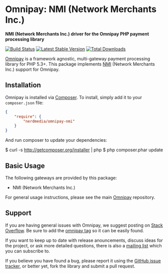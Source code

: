 # Omnipay: NMI (Network Merchants Inc.)

**NMI (Network Merchants Inc.) driver for the Omnipay PHP payment processing library**

[![Build Status](https://travis-ci.org/mfauveau/omnipay-nmi.png?branch=master)](https://travis-ci.org/mfauveau/omnipay-nmi)
[![Latest Stable Version](https://poser.pugx.org/mfauveau/omnipay-nmi/version.png)](https://packagist.org/packages/mfauveau/omnipay-nmi)
[![Total Downloads](https://poser.pugx.org/mfauveau/omnipay-nmi/d/total.png)](https://packagist.org/packages/mfauveau/omnipay-nmi)

[Omnipay](https://github.com/thephpleague/omnipay) is a framework agnostic, multi-gateway payment
processing library for PHP 5.3+. This package implements [NMI](https://www.nmi.com/) (Network Merchants Inc.) support for Omnipay.

## Installation

Omnipay is installed via [Composer](http://getcomposer.org/). To install, simply add it
to your `composer.json` file:

```json
{
    "require": {
        "nerdmedia/omnipay-nmi"
    }
}
```

And run composer to update your dependencies:

$ curl -s http://getcomposer.org/installer | php
$ php composer.phar update

## Basic Usage

The following gateways are provided by this package:

* NMI (Network Merchants Inc.)

For general usage instructions, please see the main [Omnipay](https://github.com/thephpleague/omnipay)
repository.

## Support

If you are having general issues with Omnipay, we suggest posting on
[Stack Overflow](http://stackoverflow.com/). Be sure to add the
[omnipay tag](http://stackoverflow.com/questions/tagged/omnipay) so it can be easily found.

If you want to keep up to date with release anouncements, discuss ideas for the project,
or ask more detailed questions, there is also a [mailing list](https://groups.google.com/forum/#!forum/omnipay) which
you can subscribe to.

If you believe you have found a bug, please report it using the [GitHub issue tracker](https://github.com/nerdmedia/omnipay-nmi/issues),
or better yet, fork the library and submit a pull request.
